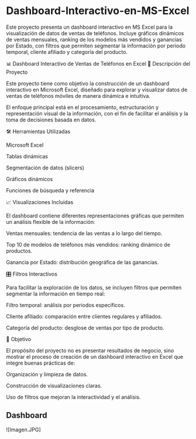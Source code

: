 # Dashboard-Interactivo-en-MS-Excel
Este proyecto presenta un dashboard interactivo en MS Excel para la visualización de datos de ventas de teléfonos. Incluye gráficos dinámicos de ventas mensuales, ranking de los modelos más vendidos y ganancias por Estado, con filtros que permiten segmentar la información por periodo temporal, cliente afiliado y categoría del producto. 

📊 Dashboard Interactivo de Ventas de Teléfonos en Excel
📌 Descripción del Proyecto

Este proyecto tiene como objetivo la construcción de un dashboard interactivo en Microsoft Excel, diseñado para explorar y visualizar datos de ventas de teléfonos móviles de manera dinámica e intuitiva.

El enfoque principal está en el procesamiento, estructuración y representación visual de la información, con el fin de facilitar el análisis y la toma de decisiones basada en datos.

🛠️ Herramientas Utilizadas

Microsoft Excel

Tablas dinámicas

Segmentación de datos (slicers)

Gráficos dinámicos

Funciones de búsqueda y referencia

📈 Visualizaciones Incluidas

El dashboard contiene diferentes representaciones gráficas que permiten un análisis flexible de la información:

Ventas mensuales: tendencia de las ventas a lo largo del tiempo.

Top 10 de modelos de teléfonos más vendidos: ranking dinámico de productos.

Ganancia por Estado: distribución geográfica de las ganancias.

🎛️ Filtros Interactivos

Para facilitar la exploración de los datos, se incluyen filtros que permiten segmentar la información en tiempo real:

Filtro temporal: análisis por periodos específicos.

Cliente afiliado: comparación entre clientes regulares y afiliados.

Categoría del producto: desglose de ventas por tipo de producto.

🚀 Objetivo

El propósito del proyecto no es presentar resultados de negocio, sino mostrar el proceso de creación de un dashboard interactivo en Excel que integre buenas prácticas de:

Organización y limpieza de datos.

Construcción de visualizaciones claras.

Uso de filtros que mejoran la interactividad y el análisis.

## Dashboard
![Imagen.JPG]
